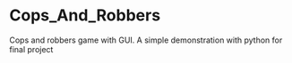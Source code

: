 # Cops_And_Robbers
Cops and robbers game with GUI. A simple demonstration with python for final project
